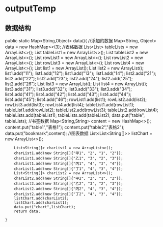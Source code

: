 # outputTemp
## 数据结构
   public static Map<String,Object> data(){
        //添加的数据
        Map<String, Object> data = new HashMap<>(3);
        //表格数据
        List<List<List>> tableLists =  new ArrayList<>();
        List<List> tableList1 =  new ArrayList<>();
        List<List> tableList2 =  new ArrayList<>();
        List<List> rowList1 =  new ArrayList<>();
        List<List> rowList2 =  new ArrayList<>();
        List<List> rowList3 =  new ArrayList<>();
        List<List> rowList4 =  new ArrayList<>();
        List<String> list1 = new ArrayList<String>();
        List<String> list2 = new ArrayList<String>();
        list1.add("11");
        list1.add("12");
        list1.add("13");
        list1.add("14");
        list2.add("21");
        list2.add("22");
        list2.add("23");
        list2.add("24");
        list2.add("25");
        list2.add("26");
        List<String> list3 = new ArrayList<String>();
        List<String> list4 = new ArrayList<String>();
        list3.add("31");
        list3.add("32");
        list3.add("33");
        list3.add("34");
        list4.add("41");
        list4.add("42");
        list4.add("43");
        list4.add("44");
        list4.add("45");
        list4.add("46");
        rowList1.add(list1);
        rowList2.add(list2);
        rowList3.add(list3);
        rowList4.add(list4);
        tableList1.add(rowList1);
        tableList1.add(rowList2);
        tableList2.add(rowList3);
        tableList2.add(rowList4);
        tableLists.add(tableList1);
        tableLists.add(tableList2);
        data.put("table", tableLists);
        //书签数据
        Map<String,String> content = new HashMap<>();
        content.put("table1","表格1");
        content.put("table2","表格2");
        data.put("bookmark",content);
        //图表数据
        List<List<String[]>> listChart = new ArrayList<>();

        List<String[]> charList1 = new ArrayList<>();
        charList1.add(new String[]{"甲1", "2", "1", "2"});
        charList1.add(new String[]{"乙1", "3", "2", "3"});
        charList1.add(new String[]{"丙1", "4", "3", "4"});
        charList1.add(new String[]{"丁1", "4", "3", "4"});
        List<String[]> charList2 = new ArrayList<>();
        charList2.add(new String[]{"甲2", "2", "1", "2"});
        charList2.add(new String[]{"乙2", "3", "2", "3"});
        charList2.add(new String[]{"丙2", "4", "3", "4"});
        charList2.add(new String[]{"丁2", "4", "3", "4"});
        listChart.add(charList2);
        listChart.add(charList1);
        data.put("chart",listChart);
        return data;

    }
